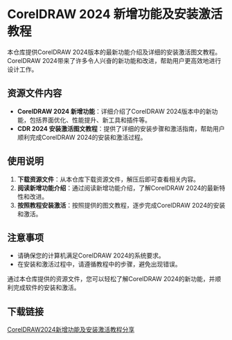 # CorelDRAW 2024 新增功能及安装激活教程

本仓库提供CorelDRAW 2024版本的最新功能介绍及详细的安装激活图文教程。CorelDRAW 2024带来了许多令人兴奋的新功能和改进，帮助用户更高效地进行设计工作。

## 资源文件内容

- **CorelDRAW 2024 新增功能**：详细介绍了CorelDRAW 2024版本中的新功能，包括界面优化、性能提升、新工具和插件等。
- **CDR 2024 安装激活图文教程**：提供了详细的安装步骤和激活指南，帮助用户顺利完成CorelDRAW 2024的安装和激活过程。

## 使用说明

1. **下载资源文件**：从本仓库下载资源文件，解压后即可查看相关内容。
2. **阅读新增功能介绍**：通过阅读新增功能介绍，了解CorelDRAW 2024的最新特性和改进。
3. **按照教程安装激活**：按照提供的图文教程，逐步完成CorelDRAW 2024的安装和激活。

## 注意事项

- 请确保您的计算机满足CorelDRAW 2024的系统要求。
- 在安装和激活过程中，请遵循教程中的步骤，避免出现错误。

通过本仓库提供的资源文件，您可以轻松了解CorelDRAW 2024的新功能，并顺利完成软件的安装和激活。

## 下载链接

[CorelDRAW2024新增功能及安装激活教程分享](https://pan.quark.cn/s/5f2edd6155ae)